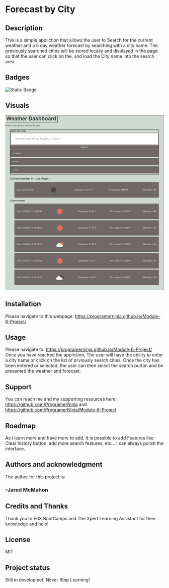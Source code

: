 # Forecast by City

## Description

This is a simple appliction that allows the user to Search for the current weather and a 5 day weather forecast by searching with a city name.
The previously searched cities will be stored locally and displayed in the page so that the user can click on the, and load the City name into the search area.

## Badges

![Static Badge](https://img.shields.io/badge/Always%20Learning-grey?labelColor=aqua&color=blue)

## Visuals

![Alt text](./Assets/currentState.PNG?raw=true "Current Release")

## Installation

Please navigate to this webpage: https://programerninja.github.io/Module-6-Project/

## Usage

Please navigate to: https://programerninja.github.io/Module-6-Project/
Once you have reached the appliction, The user will have the ability to enter a city name or click on the list of prviously search cities. Once the city has been entered or selected, the user can then select the search button and be presented the weather and forecast.

## Support

You can reach me and my supporting resources here: https://github.com/ProgramerNinja and https://github.com/ProgramerNinja/Module-6-Project

## Roadmap

As I learn more and have more to add, It is possible to add Features like: Clear history button, add more search features, etc...
I can always polish the interface.

## Authors and acknowledgment

The author for this project is:

### -Jared McMahon

## Credits and Thanks

Thank you to EdX BootCamps and The Xpert Learning Assistant for their knowledge and help!

## License

MIT

## Project status

Still in developmet. Never Stop Learning!
